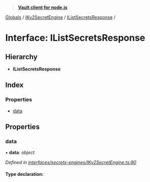 > **[Vault client for node.js](../README.md)**

[Globals](../globals.md) / [IKv2SecretEngine](../modules/ikv2secretengine.md) / [IListSecretsResponse](ikv2secretengine.ilistsecretsresponse.md) /

# Interface: IListSecretsResponse

## Hierarchy

* **IListSecretsResponse**

## Index

### Properties

* [data](ikv2secretengine.ilistsecretsresponse.md#data)

## Properties

###  data

• **data**: *object*

*Defined in [interfaces/secrets-engines/IKv2SecretEngine.ts:90](https://github.com/theogravity/vault-tacular/blob/68ec17c/src/interfaces/secrets-engines/IKv2SecretEngine.ts#L90)*

#### Type declaration: